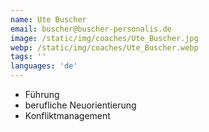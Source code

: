 ```yaml
---
name: Ute Buscher
email: buscher@buscher-personalis.de
image: /static/img/coaches/Ute_Buscher.jpg
webp: /static/img/coaches/Ute_Buscher.webp
tags: ''
languages: 'de'
---
```


<ul><li>Führung</li><li>berufliche Neuorientierung</li><li>Konfliktmanagement</li></ul>